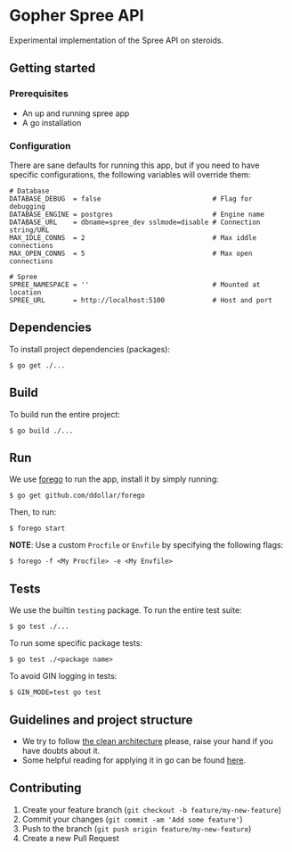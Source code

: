 # Gopher Spree API

Experimental implementation of the Spree API on steroids.

## Getting started

### Prerequisites

- An up and running spree app
- A go installation

### Configuration

There are sane defaults for running this app, but if you need to have
specific configurations, the following variables will override them:

```
# Database
DATABASE_DEBUG  = false                            # Flag for debugging
DATABASE_ENGINE = postgres                         # Engine name
DATABASE_URL    = dbname=spree_dev sslmode=disable # Connection string/URL
MAX_IDLE_CONNS  = 2                                # Max iddle connections
MAX_OPEN_CONNS  = 5                                # Max open connections

# Spree
SPREE_NAMESPACE = ''                               # Mounted at location
SPREE_URL       = http://localhost:5100            # Host and port
```

## Dependencies

To install project dependencies (packages):

    $ go get ./...

## Build

To build run the entire project:

    $ go build ./...

## Run

We use [forego](http://github.com/ddollar/forego) to run the app,
install it by simply running:

    $ go get github.com/ddollar/forego

Then, to run:

    $ forego start

**NOTE**: Use a custom `Procfile` or `Envfile` by specifying the
following flags:

    $ forego -f <My Procfile> -e <My Envfile>

## Tests

  We use the builtin `testing` package. To run the entire test suite:

    $ go test ./...

  To run some specific package tests:

    $ go test ./<package name>

  To avoid GIN logging in tests:

    $ GIN_MODE=test go test


## Guidelines and project structure

- We try to follow [the clean
architecture](http://blog.8thlight.com/uncle-bob/2012/08/13/the-clean-architecture.html) please, raise your hand if you have doubts about it.
- Some helpful reading for applying it in go can be found
[here](http://manuel.kiessling.net/2012/09/28/applying-the-clean-architecture-to-go-applications).

## Contributing

1. Create your feature branch (`git checkout -b feature/my-new-feature`)
2. Commit your changes (`git commit -am 'Add some feature'`)
3. Push to the branch (`git push origin feature/my-new-feature`)
4. Create a new Pull Request
